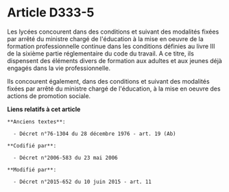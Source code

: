 # Article D333-5

Les lycées concourent dans des conditions et suivant des modalités fixées par arrêté du ministre chargé de l'éducation à la
mise en oeuvre de la formation professionnelle continue dans les conditions définies au livre III de la sixième partie
réglementaire du code du travail. A ce titre, ils dispensent des éléments divers de formation aux adultes et aux jeunes déjà
engagés dans la vie professionnelle.

Ils concourent également, dans des conditions et suivant des modalités fixées par arrêté du ministre chargé de l'éducation, à
la mise en oeuvre des actions de promotion sociale.

**Liens relatifs à cet article**

	**Anciens textes**:

	  - Décret n°76-1304 du 28 décembre 1976 - art. 19 (Ab)

	**Codifié par**:

	  - Décret n°2006-583 du 23 mai 2006

	**Modifié par**:

	  - Décret n°2015-652 du 10 juin 2015 - art. 11
